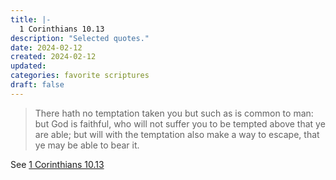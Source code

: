 ```yaml
---
title: |-
  1 Corinthians 10.13
description: "Selected quotes."
date: 2024-02-12
created: 2024-02-12
updated: 
categories: favorite scriptures
draft: false
---
```


> There hath no temptation taken you but such as is common to man: but God is faithful, who will not suffer you to be tempted above that ye are able; but will with the temptation also make a way to escape, that ye may be able to bear it.

See [1 Corinthians 10.13](https://www.churchofjesuschrist.org/study/scriptures/nt/1-cor/10?id=p13&lang=eng#p13)